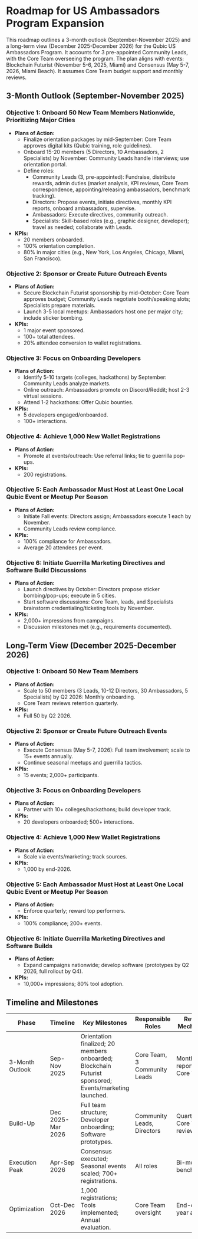 # Roadmap for US Ambassadors Program Expansion

This roadmap outlines a 3-month outlook (September-November 2025) and a long-term view (December 2025-December 2026) for the Qubic US Ambassadors Program. It accounts for 3 pre-appointed Community Leads, with the Core Team overseeing the program. The plan aligns with events: Blockchain Futurist (November 5-6, 2025, Miami) and Consensus (May 5-7, 2026, Miami Beach). It assumes Core Team budget support and monthly reviews.

## 3-Month Outlook (September-November 2025)

### Objective 1: Onboard 50 New Team Members Nationwide, Prioritizing Major Cities
- **Plans of Action:**
  - Finalize orientation packages by mid-September: Core Team approves digital kits (Qubic training, role guidelines).
  - Onboard 15-20 members (5 Directors, 10 Ambassadors, 2 Specialists) by November: Community Leads handle interviews; use orientation portal.
  - Define roles:
    - Community Leads (3, pre-appointed): Fundraise, distribute rewards, admin duties (market analysis, KPI reviews, Core Team correspondence, appointing/releasing ambassadors, benchmark tracking).
    - Directors: Propose events, initiate directives, monthly KPI reports, onboard ambassadors, supervise.
    - Ambassadors: Execute directives, community outreach.
    - Specialists: Skill-based roles (e.g., graphic designer, developer); travel as needed; collaborate with Leads.
- **KPIs:**
  - 20 members onboarded.
  - 100% orientation completion.
  - 80% in major cities (e.g., New York, Los Angeles, Chicago, Miami, San Francisco).

### Objective 2: Sponsor or Create Future Outreach Events
- **Plans of Action:**
  - Secure Blockchain Futurist sponsorship by mid-October: Core Team approves budget; Community Leads negotiate booth/speaking slots; Specialists prepare materials.
  - Launch 3-5 local meetups: Ambassadors host one per major city; include sticker bombing.
- **KPIs:**
  - 1 major event sponsored.
  - 100+ total attendees.
  - 20% attendee conversion to wallet registrations.

### Objective 3: Focus on Onboarding Developers
- **Plans of Action:**
  - Identify 5-10 targets (colleges, hackathons) by September: Community Leads analyze markets.
  - Online outreach: Ambassadors promote on Discord/Reddit; host 2-3 virtual sessions.
  - Attend 1-2 hackathons: Offer Qubic bounties.
- **KPIs:**
  - 5 developers engaged/onboarded.
  - 100+ interactions.

### Objective 4: Achieve 1,000 New Wallet Registrations
- **Plans of Action:**
  - Promote at events/outreach: Use referral links; tie to guerrilla pop-ups.
- **KPIs:**
  - 200 registrations.

### Objective 5: Each Ambassador Must Host at Least One Local Qubic Event or Meetup Per Season
- **Plans of Action:**
  - Initiate Fall events: Directors assign; Ambassadors execute 1 each by November.
  - Community Leads review compliance.
- **KPIs:**
  - 100% compliance for Ambassadors.
  - Average 20 attendees per event.

### Objective 6: Initiate Guerrilla Marketing Directives and Software Build Discussions
- **Plans of Action:**
  - Launch directives by October: Directors propose sticker bombing/pop-ups; execute in 5 cities.
  - Start software discussions: Core Team, leads, and Specialists brainstorm credentialing/ticketing tools by November.
- **KPIs:**
  - 2,000+ impressions from campaigns.
  - Discussion milestones met (e.g., requirements documented).

## Long-Term View (December 2025-December 2026)

### Objective 1: Onboard 50 New Team Members
- **Plans of Action:**
  - Scale to 50 members (3 Leads, 10-12 Directors, 30 Ambassadors, 5 Specialists) by Q2 2026: Monthly onboarding.
  - Core Team reviews retention quarterly.
- **KPIs:**
  - Full 50 by Q2 2026.

### Objective 2: Sponsor or Create Future Outreach Events
- **Plans of Action:**
  - Execute Consensus (May 5-7, 2026): Full team involvement; scale to 15+ events annually.
  - Continue seasonal meetups and guerrilla tactics.
- **KPIs:**
  - 15 events; 2,000+ participants.

### Objective 3: Focus on Onboarding Developers
- **Plans of Action:**
  - Partner with 10+ colleges/hackathons; build developer track.
- **KPIs:**
  - 20 developers onboarded; 500+ interactions.

### Objective 4: Achieve 1,000 New Wallet Registrations
- **Plans of Action:**
  - Scale via events/marketing; track sources.
- **KPIs:**
  - 1,000 by end-2026.

### Objective 5: Each Ambassador Must Host at Least One Local Qubic Event or Meetup Per Season
- **Plans of Action:**
  - Enforce quarterly; reward top performers.
- **KPIs:**
  - 100% compliance; 200+ events.

### Objective 6: Initiate Guerrilla Marketing Directives and Software Builds
- **Plans of Action:**
  - Expand campaigns nationwide; develop software (prototypes by Q2 2026, full rollout by Q4).
- **KPIs:**
  - 10,000+ impressions; 80% tool adoption.

## Timeline and Milestones
| Phase | Timeline | Key Milestones | Responsible Roles | Review Mechanism |
|-------|----------|----------------|-------------------|------------------|
| 3-Month Outlook | Sep-Nov 2025 | Orientation finalized; 20 members onboarded; Blockchain Futurist sponsored; Events/marketing launched. | Core Team, 3 Community Leads | Monthly KPI reports to Core Team. |
| Build-Up | Dec 2025-Mar 2026 | Full team structure; Developer onboarding; Software prototypes. | Community Leads, Directors | Quarterly Core Team reviews. |
| Execution Peak | Apr-Sep 2026 | Consensus executed; Seasonal events scaled; 700+ registrations. | All roles | Bi-monthly benchmarks. |
| Optimization | Oct-Dec 2026 | 1,000 registrations; Tools implemented; Annual evaluation. | Core Team oversight | End-of-year audit. |